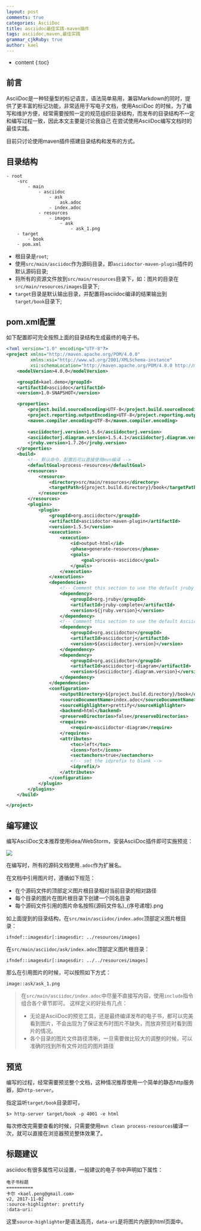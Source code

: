 ```yaml
---
layout: post
comments: true
categories: AsciiDoc
title: asciidoc最佳实践-maven插件
tags: asciidoc,maven,最佳实践
grammar_cjkRuby: true
author: kael
---
```


* content
{:toc}

## 前言

AsciiDoc是一种轻量型的标记语言，语法简单易用，兼容Markdown的同时，提供了更丰富的标记功能，非常适用于写电子文档，使用AsciiDoc
的时候，为了编写和维护方便，经常需要按照一定的规范组织目录结构，而发布的目录结构不一定和编写过程一致，因此本文主要是讨论我自己
在尝试使用AsciiDoc编写文档时的最佳实践。

目前只讨论使用maven插件搭建目录结构和发布的方式。

## 目录结构

```
- root
    -src
        - main
            - asciidoc
                - ask
                    ask.adoc
                - index.adoc
            - resources
                - images
                    - ask
                        - ask_1.png
    - target
        - book
    - pom.xml
```

* 根目录是`root`;
* 使用`src/main/asciidoc`作为源码目录，即`asciidoctor-maven-plugin`插件的默认源码目录;
* 将所有的资源文件放到`src/main/resources`目录下，如：图片的目录在`src/main/resources/images`目录下;
* `target`目录是默认输出目录，并配置将asciidoc编译的结果输出到`target/book`目录下;

## pom.xml配置

如下配置即可完全按照上面的目录结构生成最终的电子书。

```xml
<?xml version="1.0" encoding="UTF-8"?>
<project xmlns="http://maven.apache.org/POM/4.0.0"
         xmlns:xsi="http://www.w3.org/2001/XMLSchema-instance"
         xsi:schemaLocation="http://maven.apache.org/POM/4.0.0 http://maven.apache.org/xsd/maven-4.0.0.xsd">
    <modelVersion>4.0.0</modelVersion>

    <groupId>kael.demo</groupId>
    <artifactId>asciidoc</artifactId>
    <version>1.0-SNAPSHOT</version>

    <properties>
        <project.build.sourceEncoding>UTF-8</project.build.sourceEncoding>
        <project.reporting.outputEncoding>UTF-8</project.reporting.outputEncoding>
        <maven.compiler.encoding>UTF-8</maven.compiler.encoding>
        
        <asciidoctorj.version>1.5.6</asciidoctorj.version>
        <asciidoctorj.diagram.version>1.5.4.1</asciidoctorj.diagram.version>
        <jruby.version>1.7.26</jruby.version>
    </properties>
    <build>
        <!-- 默认命令，配置后可以直接使用mvn编译 -->
        <defaultGoal>process-resources</defaultGoal>
        <resources>
            <resource>
                <directory>src/main/resources</directory>
                <targetPath>${project.build.directory}/book</targetPath>
            </resource>
        </resources>
        <plugins>
            <plugin>
                <groupId>org.asciidoctor</groupId>
                <artifactId>asciidoctor-maven-plugin</artifactId>
                <version>1.5.5</version>
                <executions>
                    <execution>
                        <id>output-html</id>
                        <phase>generate-resources</phase>
                        <goals>
                            <goal>process-asciidoc</goal>
                        </goals>
                    </execution>
                </executions>
                <dependencies>
                    <!-- Comment this section to use the default jruby artifact provided by the plugin -->
                    <dependency>
                        <groupId>org.jruby</groupId>
                        <artifactId>jruby-complete</artifactId>
                        <version>${jruby.version}</version>
                    </dependency>
                    <!-- Comment this section to use the default AsciidoctorJ artifact provided by the plugin -->
                    <dependency>
                        <groupId>org.asciidoctor</groupId>
                        <artifactId>asciidoctorj</artifactId>
                        <version>${asciidoctorj.version}</version>
                    </dependency>
                    <dependency>
                        <groupId>org.asciidoctor</groupId>
                        <artifactId>asciidoctorj-diagram</artifactId>
                        <version>${asciidoctorj.diagram.version}</version>
                    </dependency>
                </dependencies>
                <configuration>
                    <outputDirectory>${project.build.directory}/book</outputDirectory>
                    <sourceDocumentName>index.adoc</sourceDocumentName>
                    <sourceHighlighter>prettify</sourceHighlighter>
                    <backend>html</backend>
                    <preserveDirectories>false</preserveDirectories>
                    <requires>
                        <require>asciidoctor-diagram</require>
                    </requires>
                    <attributes>
                        <toc>left</toc>
                        <icons>font</icons>
                        <sectanchors>true</sectanchors>
                        <!-- set the idprefix to blank -->
                        <idprefix/>
                    </attributes>
                </configuration>
            </plugin>
        </plugins>
    </build>

</project>
```

## 编写建议

编写AsciiDoc文本推荐使用idea/WebStorm，安装AsciiDoc插件即可实施预览：

![]({{site.image_repo1}}/asciidoc_maven/AsciiDoc_1.png)

在编写时，所有的源码文档使用`.adoc`作为扩展名。

在文档中引用图片时，遵循如下规范：

* 在个源码文件的顶部定义图片根目录相对当前目录的相对路径
* 每个目录的图片在图片根目录下创建一个同名目录
* 每个源码文件引用的图片命名按照{源码文件名}_{序号递增}.png

如上面提到的目录结构，在`src/main/asciidoc/index.adoc`顶部定义图片根目录：

```
ifndef::imagesdir[:imagesdir: ../resources/images]
```

在`src/main/asciidoc/ask/index.adoc`顶部定义图片根目录：

```
ifndef::imagesdir[:imagesdir: ../../resources/images]
```

那么在引用图片的时候，可以按照如下方式：

```
image::ask/ask_1.png
```

> 在`src/main/asciidoc/index.adoc`中尽量不直接写内容，使用`include`指令组合各个章节即可。
> 这样定义的好处有几点：
> 
> * 无论是AsciiDoc的预览工具，还是最终编译发布的电子书，都可以完美看到图片，不会出现为了保证发布时图片不缺失，而放弃预览时看到图片的情况。
> * 各个目录的图片文件路径清晰，一旦需要做比较大的调整的时候，可以准确的找到所有文件对应的图片路径

## 预览

编写的过程，经常需要预览整个文档，这种情况推荐使用一个简单的静态http服务器，如`http-server`。

指定监听`target/book`目录即可，

```
$> http-server target/book -p 4001 -e html
```

每次修改完需要查看的时候，只需要使用`mvn clean process-resources`编译一次，就可以直接在浏览器预览整体效果了。

## 标题建议

asciidoc有很多属性可以设置，一般建议的电子书中声明如下属性：

````
电子书标题
==========
卡尔 <kael.peng@gmail.com>
v2, 2017-11-02
:source-highlighter: prettify
:data-uri:
````

这里`source-highlighter`是语法高亮，`data-uri`是将图片内嵌到html页面中。